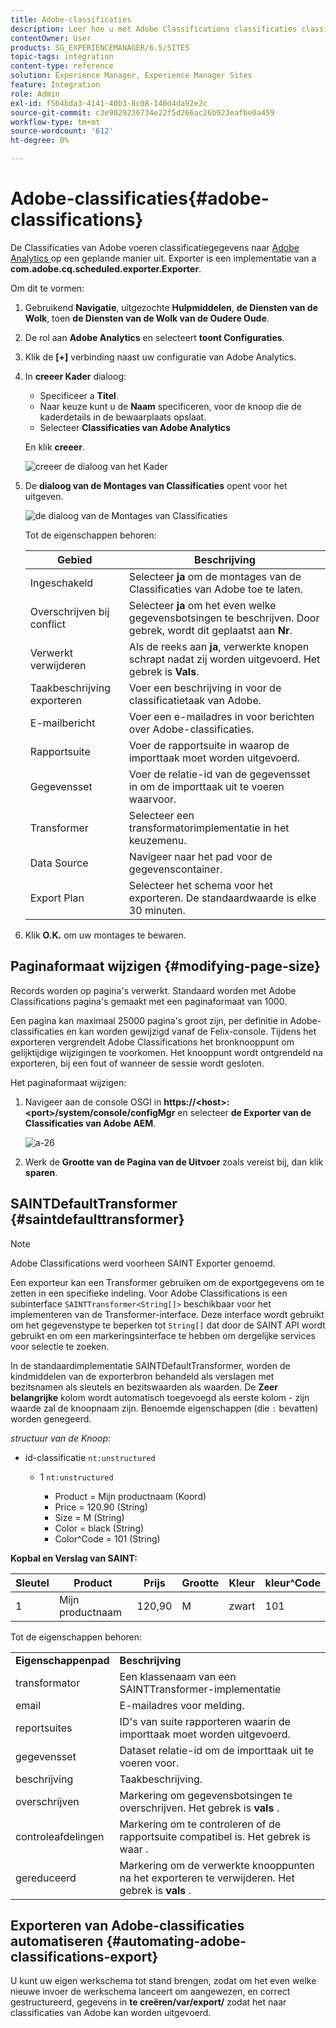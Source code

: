 ```yaml
---
title: Adobe-classificaties
description: Leer hoe u met Adobe Classifications classificaties classificatiegegevens exporteert naar Adobe Analytics.
contentOwner: User
products: SG_EXPERIENCEMANAGER/6.5/SITES
topic-tags: integration
content-type: reference
solution: Experience Manager, Experience Manager Sites
feature: Integration
role: Admin
exl-id: f564bda3-4141-40b3-8c08-140d4da92e2c
source-git-commit: c3e9029236734e22f5d266ac26b923eafbe0a459
workflow-type: tm+mt
source-wordcount: '612'
ht-degree: 0%

---
```


# Adobe-classificaties{#adobe-classifications}

De Classificaties van Adobe voeren classificatiegegevens naar [ Adobe Analytics ](/help/sites-administering/adobeanalytics.md) op een geplande manier uit. Exporter is een implementatie van a **com.adobe.cq.scheduled.exporter.Exporter**.

Om dit te vormen:

1. Gebruikend **Navigatie**, uitgezochte **Hulpmiddelen**, **de Diensten van de Wolk**, toen **de Diensten van de Wolk van de Oudere Oude**.
1. De rol aan **Adobe Analytics** en selecteert **toont Configuraties**.
1. Klik de **[+]** verbinding naast uw configuratie van Adobe Analytics.

1. In **creeer Kader** dialoog:

   * Specificeer a **Titel**.
   * Naar keuze kunt u de **Naam** specificeren, voor de knoop die de kaderdetails in de bewaarplaats opslaat.
   * Selecteer **Classificaties van Adobe Analytics**

   En klik **creeer**.

   ![ creeer de dialoog van het Kader ](assets/aa-25.png)

1. De **dialoog van de Montages van Classificaties** opent voor het uitgeven.

   ![ de dialoog van de Montages van Classificaties ](assets/aa-classifications-settings.png)

   Tot de eigenschappen behoren:

   | **Gebied** | **Beschrijving** |
   |---|---|
   | Ingeschakeld | Selecteer **ja** om de montages van de Classificaties van Adobe toe te laten. |
   | Overschrijven bij conflict | Selecteer **ja** om het even welke gegevensbotsingen te beschrijven. Door gebrek, wordt dit geplaatst aan **Nr**. |
   | Verwerkt verwijderen | Als de reeks aan **ja**, verwerkte knopen schrapt nadat zij worden uitgevoerd. Het gebrek is **Vals**. |
   | Taakbeschrijving exporteren | Voer een beschrijving in voor de classificatietaak van Adobe. |
   | E-mailbericht | Voer een e-mailadres in voor berichten over Adobe-classificaties. |
   | Rapportsuite | Voer de rapportsuite in waarop de importtaak moet worden uitgevoerd. |
   | Gegevensset | Voer de relatie-id van de gegevensset in om de importtaak uit te voeren waarvoor. |
   | Transformer | Selecteer een transformatorimplementatie in het keuzemenu. |
   | Data Source | Navigeer naar het pad voor de gegevenscontainer. |
   | Export Plan | Selecteer het schema voor het exporteren. De standaardwaarde is elke 30 minuten. |

1. Klik **O.K.** om uw montages te bewaren.

## Paginaformaat wijzigen {#modifying-page-size}

Records worden op pagina&#39;s verwerkt. Standaard worden met Adobe Classifications pagina&#39;s gemaakt met een paginaformaat van 1000.

Een pagina kan maximaal 25000 pagina&#39;s groot zijn, per definitie in Adobe-classificaties en kan worden gewijzigd vanaf de Felix-console. Tijdens het exporteren vergrendelt Adobe Classifications het bronknooppunt om gelijktijdige wijzigingen te voorkomen. Het knooppunt wordt ontgrendeld na exporteren, bij een fout of wanneer de sessie wordt gesloten.

Het paginaformaat wijzigen:

1. Navigeer aan de console OSGI in **https://&lt;host>:&lt;port>/system/console/configMgr** en selecteer **de Exporter van de Classificaties van Adobe AEM**.

   ![ a-26 ](assets/aa-26.png)

1. Werk de **Grootte van de Pagina van de Uitvoer** zoals vereist bij, dan klik **sparen**.

## SAINTDefaultTransformer {#saintdefaulttransformer}

>[!NOTE]
>
>Adobe Classifications werd voorheen SAINT Exporter genoemd.

Een exporteur kan een Transformer gebruiken om de exportgegevens om te zetten in een specifieke indeling. Voor Adobe Classifications is een subinterface `SAINTTransformer<String[]>` beschikbaar voor het implementeren van de Transformer-interface. Deze interface wordt gebruikt om het gegevenstype te beperken tot `String[]` dat door de SAINT API wordt gebruikt en om een markeringsinterface te hebben om dergelijke services voor selectie te zoeken.

In de standaardimplementatie SAINTDefaultTransformer, worden de kindmiddelen van de exporterbron behandeld als verslagen met bezitsnamen als sleutels en bezitswaarden als waarden. De **Zeer belangrijke** kolom wordt automatisch toegevoegd als eerste kolom - zijn waarde zal de knoopnaam zijn. Benoemde eigenschappen (die `:` bevatten) worden genegeerd.

*structuur van de Knoop:*

* id-classificatie `nt:unstructured`

   * 1 `nt:unstructured`

      * Product = Mijn productnaam (Koord)
      * Price = 120.90 (String)
      * Size = M (String)
      * Color = black (String)
      * Color^Code = 101 (String)

**Kopbal en Verslag van SAINT:**

| **Sleutel** | **Product** | **Prijs** | **Grootte** | **Kleur** | **kleur^Code** |
|---|---|---|---|---|---|
| 1 | Mijn productnaam | 120,90 | M | zwart | 101 |

Tot de eigenschappen behoren:

<table>
 <tbody>
  <tr>
   <td><strong>Eigenschappenpad</strong></td>
   <td><strong>Beschrijving</strong></td>
  </tr>
  <tr>
   <td>transformator</td>
   <td>Een klassenaam van een SAINTTransformer-implementatie</td>
  </tr>
  <tr>
   <td>email</td>
   <td>E-mailadres voor melding.</td>
  </tr>
  <tr>
   <td>reportsuites</td>
   <td>ID's van suite rapporteren waarin de importtaak moet worden uitgevoerd. </td>
  </tr>
  <tr>
   <td>gegevensset</td>
   <td>Dataset relatie-id om de importtaak uit te voeren voor. </td>
  </tr>
  <tr>
   <td>beschrijving</td>
   <td>Taakbeschrijving. <br /> </td>
  </tr>
  <tr>
   <td>overschrijven</td>
   <td>Markering om gegevensbotsingen te overschrijven. Het gebrek is <strong> vals </strong>.</td>
  </tr>
  <tr>
   <td>controleafdelingen</td>
   <td>Markering om te controleren of de rapportsuite compatibel is. Het gebrek is waar <strong> </strong>.</td>
  </tr>
  <tr>
   <td>gereduceerd</td>
   <td>Markering om de verwerkte knooppunten na het exporteren te verwijderen. Het gebrek is <strong> vals </strong>.</td>
  </tr>
 </tbody>
</table>

## Exporteren van Adobe-classificaties automatiseren {#automating-adobe-classifications-export}

U kunt uw eigen werkschema tot stand brengen, zodat om het even welke nieuwe invoer de werkschema lanceert om aangewezen, en correct gestructureerd, gegevens in **te creëren/var/export/** zodat het naar classificaties van Adobe kan worden uitgevoerd.
